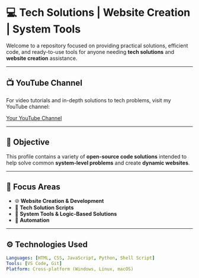 # 💻 Tech Solutions | Website Creation | System Tools

Welcome to a repository focused on providing practical solutions, efficient code, and ready-to-use tools for anyone needing **tech solutions** and **website creation** assistance.

---

## 📺 YouTube Channel

For video tutorials and in-depth solutions to tech problems, visit my YouTube channel:

[Your YouTube Channel](https://www.youtube.com/@YourChannelName)

---

## 🎯 Objective

This profile contains a variety of **open-source code solutions** intended to help solve common **system-level problems** and create **dynamic websites**.

---

## 🔧 Focus Areas

- 🌐 **Website Creation & Development**  
- 🔧 **Tech Solution Scripts**  
- 🧩 **System Tools & Logic-Based Solutions**  
- 🔄 **Automation**

---

## ⚙️ Technologies Used

```yaml
Languages: [HTML, CSS, JavaScript, Python, Shell Script]
Tools: [VS Code, Git]
Platform: Cross-platform (Windows, Linux, macOS)
